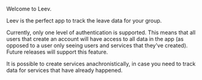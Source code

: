 Welcome to Leev.

Leev is the perfect app to track the leave data for your group.


Currently, only one level of authentication is supported. This means that all users that create an account will have access to all data in the app (as opposed to a user only seeing users and services that they've created). Future releases will support this feature.

It is possible to create services anachronistically, in case you need to track data for services that have already happened.
